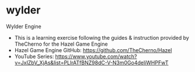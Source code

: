 # wylder
Wylder Engine

- This is a learning exercise following the guides & instruction provided by TheCherno for the Hazel Game Engine
- Hazel Game Engine GitHub: https://github.com/TheCherno/Hazel
- YouTube Series: https://www.youtube.com/watch?v=JxIZbV_XjAs&list=PLlrATfBNZ98dC-V-N3m0Go4deliWHPFwT
